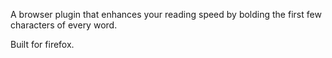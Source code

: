 A browser plugin that enhances your reading speed by bolding the first few characters of every word.

Built for firefox.
